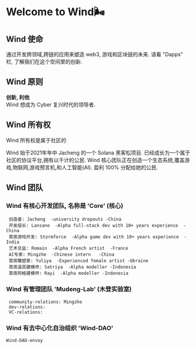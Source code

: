 # Welcome to Wind🌬️

## Wind 使命

通过开发跨领域,跨链的应用来塑造 web3, 游戏和区块链的未来. 请看 "Dapps" 栏, 了解我们在这个空间里的创新.

## Wind 原则
**创新, 利他**<br>
Wind 想成为 Cyber 复兴时代的领导者.

## Wind 所有权
Wind 所有权是属于社区的

Wind 始于2021年年中 Jacheng 的一个 Solana 黑客松项目. 已经成长为一个属于社区的协议平台,拥有以千计的公民. Wind 核心团队正在创造一个生态系统,覆盖游戏,物联网,游戏预言机,和人工智能(AI). 盈利 100% 分配给她的公民.

## Wind 团队
### Wind 有核心开发团队, 名称是 'Core' (核心)
```
 创造者: Jacheng  -university dropouts -China 
 开发组长: Lansane  -Alpha full-stack dev with 10+ years experience  -China 
 首席游戏开发: Stormforce  -Alpha game dev with 10+ years experience  -India 
 艺术总监: Romain  -Alpha French artist  -France 
 AI专家: Mingzhe  -Chinese intern   -China 
 首席雕塑家: Yuliya  -Experienced female artist -Ukraine 
 首席道具建模师: Satriya  -Alpha modeller -Indonesia
 首席网格建模师: Rayi  -Alpha modeller -Indonesia
```
### Wind 有管理团队 'Mudeng-Lab' (木登实验室)
```
 community-relations: Mingzhe
 dev-relations: 
 VC-relations:
```

### Wind 有去中心化自治组织 'Wind-DAO'
```
Wind-DAO-envoy
```

